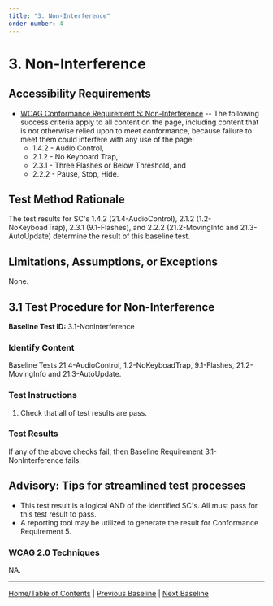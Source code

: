 ```yaml
---
title: "3. Non-Interference"
order-number: 4
---
```

# 3. Non-Interference

Accessibility Requirements
--------------------------
-   [WCAG Conformance Requirement 5: Non-Interference](https://www.w3.org/TR/WCAG20/#cc5) -- The following success criteria apply to all content on the page, including content that is not otherwise relied upon to meet conformance, because failure to meet them could interfere with any use of the page:
    -   1.4.2 - Audio Control,
    -   2.1.2 - No Keyboard Trap,
    -   2.3.1 - Three Flashes or Below Threshold, and
    -   2.2.2 - Pause, Stop, Hide.

Test Method Rationale
---------------------
The test results for SC's 1.4.2 (21.4-AudioControl), 2.1.2 (1.2-NoKeyboadTrap), 2.3.1 (9.1-Flashes), and 2.2.2 (21.2-MovingInfo and 21.3-AutoUpdate) determine the result of this baseline test.

Limitations, Assumptions, or Exceptions
---------------------------------------
None.

3.1 Test Procedure for Non-Interference
-------------------------------------------------
**Baseline Test ID:** 3.1-NonInterference
### Identify Content
<p id="1IC">Baseline Tests 21.4-AudioControl, 1.2-NoKeyboadTrap, 9.1-Flashes, 21.2-MovingInfo and 21.3-AutoUpdate.</p>

### Test Instructions
<ol id="1TI">
    <li id="1TI-1">Check that all of test results are pass.</li>
</ol>

### Test Results
<p id="1TR">If any of the above checks fail, then Baseline Requirement 3.1-NonInterference fails.</p>

Advisory: Tips for streamlined test processes
---------------------------------------------
-   This test result is a logical AND of the identified SC's. All must pass for this test result to pass.
-   A reporting tool may be utilized to generate the result for Conformance Requirement 5.

### WCAG 2.0 Techniques
NA.

----------------------------------------
[Home/Table of Contents](index.md) | [Previous Baseline](02FocusVisible.md) | [Next Baseline](04RepetitiveContent.md)

